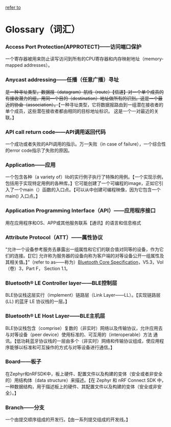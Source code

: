 <p><a href="https://developer.nordicsemi.com/nRF_Connect_SDK/doc/1.7.1/nrf/glossary.html">refer to</a></p>


<h1>Glossary（词汇）</h1>
<h3>Access Port Protection(APPROTECT)——访问端口保护</h3>
<p>一个寄存器被用来防止读写访问到所有的CPU寄存器和内存映射地址（memory-mapped addresses）。</p>
<h3>Anycast addressing——任播（任意广播）寻址</h3>
<p><strike>是一种寻址类型，数据报（datagram）航线（route）【信道】对一个单个成员的有接收潜力的组，用同一个目的（destination）地址做所有的识别。这是一个最近的协会（association）。</strike>【一种寻址类型，它将数据报路由到一组潜在接收者的单个成员，这些潜在接收者都由相同的目标地址标识。 这是一个一对最近的关联。】</p>
<h3>API call return code——API调用返回代码</h3>
<p>一个成功或者失败的API调用的指示。万一失败（in case of failure），一个综合性的error code指示了失败的原因。</p>
<h3>Application——应用</h3>
<p>一个包含各种（a variety of）lib的实行例子执行了特殊的用例。【一个实现示例，包括用于实现特定用例的各种库。】它可能创建了一个可编程的image，正如它引入了一个main（）函数的入口点。【可以从中创建可编程映像，因为它包含一个 main() 入口点。】</p>
<h3>Application Programming Interface（API）——应用程序接口</h3>
<p>用在应用程序和OS、APP或其他服务联系【通讯】的语言和信息格式</p>
<h3>Attribute Protocol（ATT）——属性协议</h3>
<p>“允许一个设备参考服务去暴露出一组属性和它们的联合值对同等的设备，作为它们的连接。【[它] 允许称为服务器的设备向称为客户端的对等设备公开一组属性及其相关值。】”（refer to as——称为）<a href="https://www.bluetooth.com/specifications/specs/">Bluetooth Core Specification</a>，V5.3，Vol（卷）3，Part F， Section 1.1。</p>
<h3>Bluetooth® LE Controller layer——BLE控制层</h3>
<p>BLE协议栈这层实行（implement）链路层（Link Layer——LL）。【实现链路层 (LL) 的蓝牙 LE 协议栈的一层。】</p>
<h3>Bluetooth® LE Host Layer——BLE主机层</h3>
<p>BLE协议栈包含（comprise）复数的（非实时）网络以及传输协议，允许应用去与对等设备（peer device）使用标准的、可互用的（interoperable）方法 通讯。【低功耗蓝牙协议栈的一层由多个（非实时）网络和传输协议组成，使应用程序能够以标准和可互操作的方式与对等设备进行通信。】</p>
<h3>Board——板子</h3>
<p>在Zephyr和nRFSDK中，板上硬件、配置文件以及构建的变体（安全或者非安全的）用结构体（data structure）来描述。【在 Zephyr 和 nRF Connect SDK 中，一种数据结构，用于描述板上的硬件、其配置文件以及构建的变体（安全或非安全）。】</p>
<h3>Branch——分支</h3>
<p>一个由提交顺序组成的开发行。【由一系列提交组成的开发线。】</p>
<h3></h3>
<p></p>
<h3></h3>
<p></p>
<h3></h3>
<p></p>
<h3></h3>
<p></p>
<h3></h3>
<p></p>

